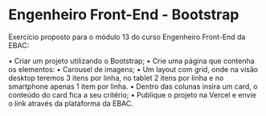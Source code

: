 # Engenheiro Front-End - Bootstrap
Exercício proposto para o módulo 13 do curso Engenheiro Front-End da EBAC:

• Criar um projeto utilizando o Bootstrap;
• Crie uma página que contenha os elementos:
• Carousel de imagens;
• Um layout com grid, onde na visão desktop 
teremos 3 itens por linha, no tablet 2 itens por linha 
e no smartphone apenas 1 item por linha.
• Dentro das colunas insira um card, o conteúdo do card 
fica a seu critério;
• Publique o projeto na Vercel e envie o link através da 
plataforma da EBAC.
